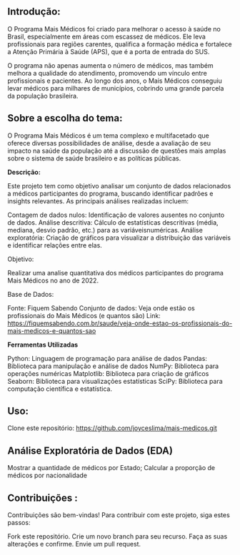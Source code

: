 ## Introdução:

O Programa Mais Médicos foi criado para melhorar o acesso à saúde no Brasil, especialmente em áreas com escassez de médicos. Ele leva profissionais para regiões carentes, qualifica a formação médica e fortalece a Atenção Primária à Saúde (APS), que é a porta de entrada do SUS.

O programa não apenas aumenta o número de médicos, mas também melhora a qualidade do atendimento, promovendo um vínculo entre profissionais e pacientes. Ao longo dos anos, o Mais Médicos conseguiu levar médicos para milhares de municípios, cobrindo uma grande parcela da população brasileira.

## Sobre a escolha do tema: 

O Programa Mais Médicos é um tema complexo e multifacetado que oferece diversas possibilidades de análise, desde a avaliação de seu impacto na saúde da população até a discussão de questões mais amplas sobre o sistema de saúde brasileiro e as políticas públicas.

**Descrição:**

 Este projeto tem como objetivo analisar um conjunto de dados relacionados a médicos participantes do programa, buscando identificar padrões e insights relevantes. As principais análises realizadas incluem:

Contagem de dados nulos: Identificação de valores ausentes no conjunto de dados.
Análise descritiva: Cálculo de estatísticas descritivas (média, mediana, desvio padrão, etc.) para as variáveis ​​numéricas.
Análise exploratória: Criação de gráficos para visualizar a distribuição das variáveis ​​e identificar relações entre elas.

Objetivo:

Realizar uma analise quantitativa dos médicos participantes do programa Mais Médicos no ano de 2022.

Base de Dados:

Fonte: Fiquem Sabendo
Conjunto de dados: Veja onde estão os profissionais do Mais Médicos (e quantos são)
Link: https://fiquemsabendo.com.br/saude/veja-onde-estao-os-profissionais-do-mais-medicos-e-quantos-sao

**Ferramentas Utilizadas**

Python: Linguagem de programação para análise de dados
Pandas: Biblioteca para manipulação e análise de dados
NumPy: Biblioteca para operações numéricas
Matplotlib: Biblioteca para criação de gráficos
Seaborn: Biblioteca para visualizações estatísticas
SciPy: Biblioteca para computação científica e estatística.

## Uso:  

Clone este repositório: https://github.com/joyceslima/mais-medicos.git


## Análise Exploratória de Dados (EDA)

Mostrar a quantidade de médicos por Estado;
Calcular a proporção de médicos por nacionalidade

## Contribuições : 

Contribuições são bem-vindas! Para contribuir com este projeto, siga estes passos:

Fork este repositório.
Crie um novo branch para seu recurso.
Faça as suas alterações e confirme.
Envie um pull request.
